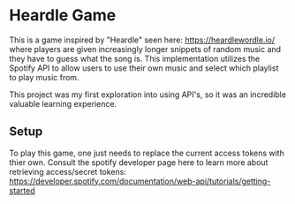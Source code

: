 # Heardle Game
This is a game inspired by "Heardle" seen here: https://heardlewordle.io/ where players are given increasingly longer snippets of random music and they have to guess what the song is. This implementation utilizes the Spotify API to allow users to use their own music and select which playlist to play music from. 

This project was my first exploration into using API's, so it was an incredible valuable learning experience. 

## Setup
To play this game, one just needs to replace the current access tokens with thier own. Consult the spotify developer page here to learn more about retrieving access/secret tokens: https://developer.spotify.com/documentation/web-api/tutorials/getting-started  
